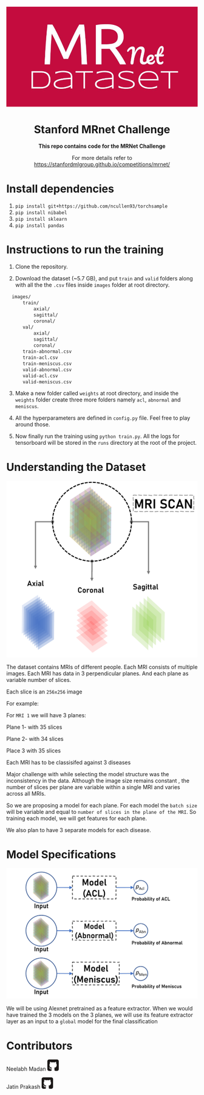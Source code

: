 <div align="center">

![Logo](content/logo.jpg)

# Stanford MRnet Challenge

**This repo contains code for the MRNet Challenge**


For more details refer to https://stanfordmlgroup.github.io/competitions/mrnet/

</div>

# Install dependencies
1. `pip install git+https://github.com/ncullen93/torchsample`
2. `pip install nibabel`
3. `pip install sklearn`
4. `pip install pandas`

# Instructions to run the training
1. Clone the repository.

2. Download the dataset (~5.7 GB), and put `train` and `valid` folders along with all the the `.csv` files inside `images` folder at root directory. 
```Shell
  images/
      train/
          axial/
          sagittal/
          coronal/
      val/
          axial/
          sagittal/
          coronal/
      train-abnormal.csv
      train-acl.csv
      train-meniscus.csv
      valid-abnormal.csv
      valid-acl.csv
      valid-meniscus.csv
```      

3. Make a new folder called `weights` at root directory, and inside the `weights` folder create three more folders namely `acl`, `abnormal` and `meniscus`.

4. All the hyperparameters are defined in `config.py` file. Feel free to play around those.

5. Now finally run the training using `python train.py`. All the logs for tensorboard will be stored in the `runs` directory at the root of the project.

# Understanding the Dataset

![Logo](content/mri_scan.png)

The dataset contains MRIs of different people. Each MRI consists of multiple images.
Each MRI has data in 3 perpendicular planes. And each plane as variable number of slices.

Each slice is an `256x256` image

For example:

For `MRI 1` we will have 3 planes:

Plane 1- with 35 slices

Plane 2- with 34 slices

Place 3 with 35 slices

Each MRI has to be classisifed against 3 diseases

Major challenge with while selecting the model structure was the inconsistency in the data. Although the image size remains constant , the number of slices per plane are variable within a single MRI and varies across all MRIs.

So we are proposing a model for each plane. For each model the `batch size` will be variable and equal to `number of slices in the plane of the MRI`. So training each model, we will get features for each plane.

We also plan to have 3 separate models for each disease. 

# Model Specifications

![Logo](content/model.png)

We will be using Alexnet pretrained as a feature extractor. When we would have trained the 3 models on the 3 planes, we will use its feature extractor layer as an input to a `global` model for the final classification

# Contributors
<p > 
  Neelabh Madan   
 <a href = https://github.com/neelabh17 target='blank'> <img src=https://github.com/edent/SuperTinyIcons/blob/master/images/svg/github.svg height='30' weight='30'/></a>
<br>

Jatin Prakash <a href = https://github.com/bicycleman15 target='blank'> <img src=https://github.com/edent/SuperTinyIcons/blob/master/images/svg/github.svg height='30' weight='30'/></a>


